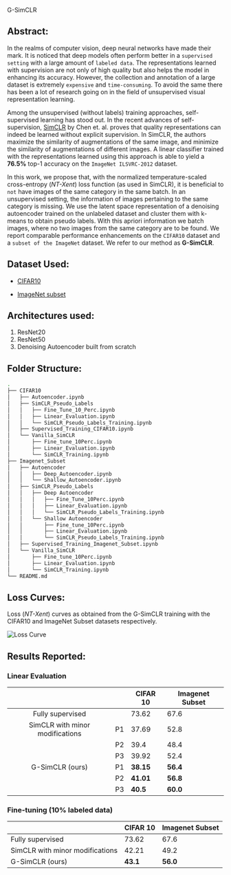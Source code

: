 G-SimCLR

## Abstract:

In the realms of computer vision, deep neural networks have made their mark. It is noticed that deep models often perform better in a `supervised setting` with a large amount of `labeled data`. The representations learned with supervision are not only of high quality but also helps the model in enhancing its accuracy. However, the collection and annotation of a large dataset is extremely `expensive` and `time-consuming`. To avoid the same there has been a lot of research going on in the field of unsupervised visual representation learning. 

Among the unsupervised (without labels) training approaches, self-supervised learning has stood out. In the recent advances of self-supervision, [SimCLR](https://arxiv.org/pdf/2002.05709.pdf) by Chen et. al. proves that quality representations can indeed be learned without explicit supervision. In SimCLR, the authors maximize the similarity of augmentations of the same image, and minimize the similarity of augmentations of different images. A linear classifier trained with the representations learned using this approach is able to yield a **76.5%** top-1 accuracy on the `ImageNet ILSVRC-2012` dataset. 

In this work, we propose that, with the normalized temperature-scaled cross-entropy (*NT-Xent*) loss function (as used in SimCLR), it is beneficial to `not` have images of the same category in the same batch. In an unsupervised setting, the information of images pertaining to the same category is missing. We use the latent space representation of a denoising autoencoder trained on the unlabeled dataset and cluster them with k-means to obtain pseudo labels. With this apriori information we batch images, where no two images from the same category are to be found. We report comparable performance enhancements on the `CIFAR10` dataset and a `subset of the ImageNet` dataset. We refer to our method as **G-SimCLR**.

## Dataset Used:

* [CIFAR10](https://www.cs.toronto.edu/~kriz/cifar.html)

* [ImageNet subset](https://github.com/thunderInfy/imagenet-5-categories)

## Architectures used:

1. ResNet20
2. ResNet50
3. Denoising Autoencoder built from scratch

## Folder Structure:

```bash
.
├── CIFAR10
│   ├── Autoencoder.ipynb
│   ├── SimCLR_Pseudo_Labels
│   │   ├── Fine_Tune_10_Perc.ipynb
│   │   ├── Linear_Evaluation.ipynb
│   │   └── SimCLR_Pseudo_Labels_Training.ipynb
│   ├── Supervised_Training_CIFAR10.ipynb
│   └── Vanilla_SimCLR
│       ├── Fine_tune_10Perc.ipynb
│       ├── Linear_Evaluation.ipynb
│       └── SimCLR_Training.ipynb
├── Imagenet_Subset
│   ├── Autoencoder
│   │   ├── Deep_Autoencoder.ipynb
│   │   └── Shallow_Autoencoder.ipynb
│   ├── SimCLR_Pseudo_Labels
│   │   ├── Deep Autoencoder
│   │   │   ├── Fine_Tune_10Perc.ipynb
│   │   │   ├── Linear_Evaluation.ipynb
│   │   │   └── SimCLR_Pseudo_Labels_Training.ipynb
│   │   └── Shallow Autoencoder
│   │       ├── Fine_tune_10Perc.ipynb
│   │       ├── Linear_Evaluation.ipynb
│   │       └── SimCLR_Pseudo_Labels_Training.ipynb
│   ├── Supervised_Training_Imagenet_Subset.ipynb
│   └── Vanilla_SimCLR
│       ├── Fine_tune_10Perc.ipynb
│       ├── Linear_Evaluation.ipynb
│       └── SimCLR_Training.ipynb
└── README.md
```

## Loss Curves:

Loss (*NT-Xent*) curves as obtained from the G-SimCLR training with the CIFAR10 and ImageNet Subset datasets respectively.

![Loss Curve](https://github.com/ariG23498/SimCLR_PseudoLabel/blob/master/Assets/Images/Loss_Curves.png)

## Results Reported:

### Linear Evaluation

|                                 |      | CIFAR 10  | Imagenet Subset |
| :-----------------------------: | ---- | --------- | --------------- |
|        Fully supervised         |      | 73.62     | 67.6            |
| SimCLR with minor modifications | P1   | 37.69     | 52.8            |
|                                 | P2   | 39.4      | 48.4            |
|                                 | P3   | 39.92     | 52.4            |
|         G-SimCLR (ours)         | P1   | **38.15** | **56.4**        |
|                                 | P2   | **41.01** | **56.8**        |
|                                 | P3   | **40.5**  | **60.0**        |

### Fine-tuning (10% labeled data)

|                                 | CIFAR 10 | Imagenet Subset |
| ------------------------------- | -------- | --------------- |
| Fully supervised                | 73.62    | 67.6            |
| SimCLR with minor modifications | 42.21    | 49.2            |
| G-SimCLR (ours)                 | **43.1** | **56.0**        |







